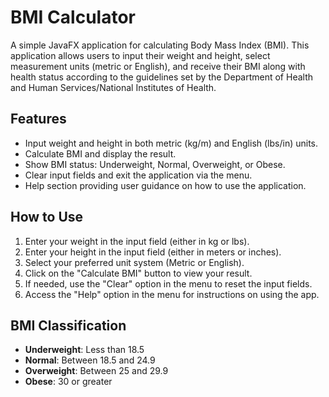 # BMI Calculator

A simple JavaFX application for calculating Body Mass Index (BMI). This application allows users to input their weight and height, select measurement units (metric or English), and receive their BMI along with health status according to the guidelines set by the Department of Health and Human Services/National Institutes of Health.

## Features

- Input weight and height in both metric (kg/m) and English (lbs/in) units.
- Calculate BMI and display the result.
- Show BMI status: Underweight, Normal, Overweight, or Obese.
- Clear input fields and exit the application via the menu.
- Help section providing user guidance on how to use the application.

## How to Use

1. Enter your weight in the input field (either in kg or lbs).
2. Enter your height in the input field (either in meters or inches).
3. Select your preferred unit system (Metric or English).
4. Click on the "Calculate BMI" button to view your result.
5. If needed, use the "Clear" option in the menu to reset the input fields.
6. Access the "Help" option in the menu for instructions on using the app.

## BMI Classification

- **Underweight**: Less than 18.5
- **Normal**: Between 18.5 and 24.9
- **Overweight**: Between 25 and 29.9
- **Obese**: 30 or greater
